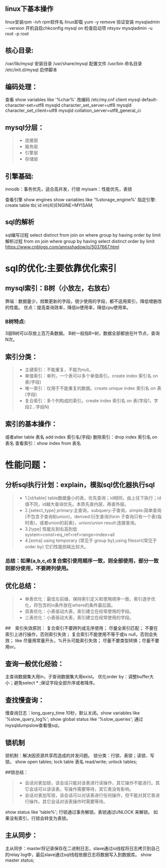 ## linux下基本操作
linux安装rpm -ivh rpm软件名
linux卸载 yum -y remove
验证安装 mysqladmin --version
开机自启chkconfig mysql on
检查启动项 ntsysv
mysqladmin -u root -p root

## 核心目录:
/var/lib/mysql  安装目录
/usr/share/mysql 配置文件
/usr/bin 命名目录
/etc/init.d/mysql 启停脚本

## 编码处理：
查看 show variables like '%char%'
改编码 /etc/my.cnf
client mysql   default-character-set=utf8
mysqld  character_set_server=utf8
mysqld  character_set_client=utf8
mysqld  collation_server=utf8_general_ci

## mysql分层：
> * 连接层 
> * 服务层 
> * 引擎层 
> * 存储层

## 引擎基础:
innodb：事务优先，适合高并发，行锁
myisam：性能优先，表锁

查看引擎 show engines
show variables like '%storage_engine%'
指定引擎:
create table tb( id int(4))ENGINE=MYISAM;

## sql的解析
sql编写过程 select distinct  from  join on where group by having order by limit
   解析过程 from on join where group by having select distinct order by limit
https://www.cnblogs.com/annsshadow/p/5037667.html

# sql的优化:主要依靠优化索引

## mysql索引：B树（小放左，右放右）
弊端：数据量少，频繁更新的字段，很少使用的字段，都不适用索引，降低增删改的性能。
优点：提高查询效率，降低io使用率，降低cpu使用率。

### B树特点:
3层B树可以存放上百万条数据。
B树一般指B+树，数据全部都放在叶节点，查询N次。

## 索引分类：
> * 主键索引：不能重复，不能为null。
> * 单值索引：单列，一个表可以多个单值索引。create index 索引名 on 表(字段)
> * 唯一索引：仅用于不能重复的数据。create unique index 索引名 on 表(字段)
> * 复合索引：多个列构成的索引。create index 索引名 on 表(字段1，字段2...字段N)

## 索引的基本操作：
或者alter table 表名 add index 索引名(字段)
删除索引：drop index 索引名 on 表名
查看索引：show index from 表名

# 性能问题：
## 分析sql执行计划：explain，模拟sql优化器执行sql
> * 1.[id/table] table数据量小的表，优先查询；id相同，由上往下执行；id值不同，id越大查询优先。本质先查内层，再查外层。
> * 2.[select_type] primary:主查询，subquery:子查询，simple:简单查询(不包含子查询和union)，derived:衍生查询(form 子查询只有一个表(临时表)，或者union的前表)，union/union result:连接查询。
> * 3.[type] 性能左到右高到低 system>const>eq_ref>ref>range>index>all
> * 4.[extra] using temporary (常见于 group by);using filesort(常见于order by) 它们性能损耗比较大。

### 总结：如果(a,b,c,d)复合索引使用顺序一致，则全部使用，部分一致则部分使用，不要跨列使用。

## 优化总结：
> * 单表优化：最佳左前缀，保持索引定义和使用顺序一致，索引逐步优化，将包含的in条件放在where的条件最后面。
> * 双表优化：小表驱动大表，索引建立在经常使用的字段。
> * 三表优化：小表驱动大表，索引建立在经常使用的字段。

##　索引失效原则：
复合索引不要跨列或无序使用；
尽量全索引匹配；
不要在索引上进行操作，否则索引失效；
复合索引不能使用不等于或is null，否则会失效；
like 尽量用常量开头，%开头可能索引失效；
尽量不要类型转换；尽量不要用or。

## 查询一般优化经验：
主查询数据集大用in，子查询数据集大用exist。
优化order by：调整buffer大小；避免select * ;保证字段全部升序或者降序。

## 查找慢查询：
慢查询日志：long_query_time 10秒，默认关闭。show variables like '%slow_query_log%';
show global status like '%slow_queries';
通过mysqldumpslow查看慢sql。

## 锁机制
锁机制：解决因资源共享而造成的并发问题。
锁分类：行锁、表锁；读锁、写锁。
show open tables;
lock table 表名 read/write;
unlock tables;

##锁总结：
> * 会话对表加锁，该会话只能对该表进行读操作，其它操作不能进行。其它会话可以读该表，写操作需要等待，其它表没有影响。
> * 会话对表加写锁，该会话可以对该表进行任何操作，但不能对其它表进行操作。其它会话对该表操作时需要等待。

show status like 'table%';
行锁通过事务解锁。表锁通过UNLOCK 来解锁。
如果没有索引，行锁会转变为表锁。

## 主从同步：
主从同步：master将记录保存在二进制日志，slave通过io线程将日志拷贝到自己的relay log中，最后slave通过sql线程依据日志将数据写入到数据库。
show master status;
